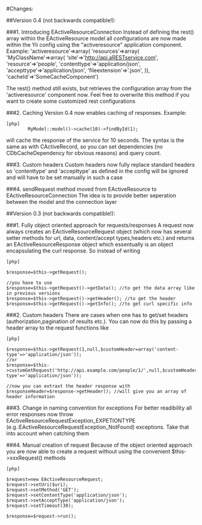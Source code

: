 #Changes:

##Version 0.4 (not backwards compatible!):

###1. Introducing EActiveResourceConnection 
Instead of defining the rest() array within the EActiveResource model all configurations are now made within the Yii config using the "activeresource" application component.
Example: 'activeresource'=>array(
			'resources'=>array(
				'MyClassName'=>array(
            		'site'=>'http://api.aRESTservice.com',
            		'resource'=>'people',
            		'contenttype'=>'application/json',
            		'accepttype'=>'application/json',
            		'fileextension'=>'.json',
       		)),
       		'cacheId'=>'SomeCacheComponent')
       		
The rest() method still exists, but retrieves the configuration array from the 'activeresource' component now. Feel free to overwrite this method if you want to create some customized rest configurations
       		
###2. Caching
Version 0.4 now enables caching of responses. Example:
~~~
[php]
		MyModel::model()->cache(10)->findById(1);
~~~
will cache the response of the service for 10 seconds. The syntax is the same as with CActiveRecord, so you can set dependencies (no CDbCacheDependency for obvious reasons) and query count.

###3. Custom headers
Custom headers now fully replace standard headers so 'contenttype' and 'accepttype' as defined in the config will be ignored and will have to be set manually in such a case

###4. sendRequest method moved from EActiveResource to EActiveResourceConnection
The idea is to provide better seperation between the model and the connection layer

##Version 0.3 (not backwards compatible!):

###1. Fully object oriented approach for requests/responses 
A request now always creates an EActiveResourceRequest object (which now has several setter methods for url, data, content/accept types,headers etc.) and returns an EActiveResourceResponse object which essentually is an object encapsulating the curl response. So instead of writing

~~~
[php]

$response=$this->getRequest();

//you have to use
$response=$this->getRequest()->getData(); //to get the data array like in previous versions
$response=$this->getRequest()->getHeader(); //to get the header
$response=$this->getRequest()->getInfo(); //to get curl specific info

~~~

###2. Custom headers
There are cases when one has to get/set headers (authorization,pagination of results etc.). You can now do this by passing a header array to the request functions like

~~~
[php]

$response=$this->getRequest(1,null,$customHeader=array('content-type'=>'application/json'));
//or
$response=$this->customGetRequest('http://api.example.com/people/1/',null,$customHeader=array('content-type'=>'application/json'));

//now you can extraxt the header response with
$responseHeader=$response->getHeader(); //will give you an array of header information

~~~

###3. Change in naming convention for exceptions
For better readibility all error responses now throw EActiveResourceRequestException_EXPETIONTYPE (e.g.:EActiveResourceRequestException_NotFound) exceptions. Take that into account when catching them

###4. Manual creation of request
Because of the object oriented approach you are now able to create a request without using the convenient $this->xxxRequest() methods

~~~
[php]

$request=new EActiveResourceRequest;
$request->setUri($uri);
$request->setMethod('GET');
$request->setContentType('application/json');
$request->setAcceptType('application/json');
$request->setTimeout(30);

$response=$request->run();

~~~